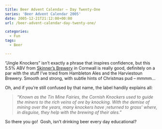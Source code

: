 ```yaml
---
title: Beer Advent Calendar – Day Twenty-One
series: 'Beer Advent Calendar 2005'
date: 2005-12-21T21:12:00+00:00
url: /beer-advent-calendar-day-twenty-one/

categories:
  - Fun
tags:
  - Beer

---
```

“Jingle Knockers” isn’t exactly a phrase that inspires confidence, but this 5.5% ABV from [Skinner’s Brewery][1] in Cornwall is really good, definitely on a par with the stuff I’ve tried from Hambleton Ales and the Harviestoun Brewery. Smooth and strong, with subtle hints of Christmas pud – mmmm…

Oh, and if you’re still confused by that name, the label handily explains all:

> _“Known as the Tin Mine Fairies, the Cornish Knockers used to guide the miners to the rich veins of ore by knocking. With the demise of mining over the years, many knockers have ;returned to grass’ where, in disguise, they help with the brewing of their ales.”_

So there you go!  Gosh, isn’t drinking beer every day educational?

 [1]: http://www.skinnersbrewery.com/
